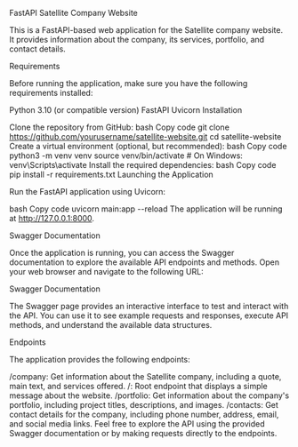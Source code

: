 FastAPI Satellite Company Website

This is a FastAPI-based web application for the Satellite company website. It provides information about the company, its services, portfolio, and contact details.

Requirements

Before running the application, make sure you have the following requirements installed:

Python 3.10 (or compatible version)
FastAPI
Uvicorn
Installation

Clone the repository from GitHub:
bash
Copy code
git clone https://github.com/yourusername/satellite-website.git
cd satellite-website
Create a virtual environment (optional, but recommended):
bash
Copy code
python3 -m venv venv
source venv/bin/activate   # On Windows: venv\Scripts\activate
Install the required dependencies:
bash
Copy code
pip install -r requirements.txt
Launching the Application

Run the FastAPI application using Uvicorn:

bash
Copy code
uvicorn main:app --reload
The application will be running at http://127.0.0.1:8000.

Swagger Documentation

Once the application is running, you can access the Swagger documentation to explore the available API endpoints and methods. Open your web browser and navigate to the following URL:

Swagger Documentation

The Swagger page provides an interactive interface to test and interact with the API. You can use it to see example requests and responses, execute API methods, and understand the available data 
structures.

Endpoints

The application provides the following endpoints:

/company: Get information about the Satellite company, including a quote, main text, and services offered.
/: Root endpoint that displays a simple message about the website.
/portfolio: Get information about the company's portfolio, including project titles, descriptions, and images.
/contacts: Get contact details for the company, including phone number, address, email, and social media links.
Feel free to explore the API using the provided Swagger documentation or by making requests directly to the endpoints.
